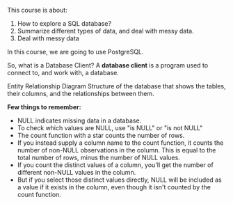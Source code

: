 This course is about:
1. How to explore a SQL database?
2. Summarize different types of data, and deal with messy data.
3. Deal with messy data

In this course, we are going to use PostgreSQL.

So, what is a Database Client?
A **database client** is a program used to connect to, and work with, a database.

Entity Relationship Diagram
Structure of the database that shows the tables, their columns, and the relationships between them.

**Few things to remember:**
- NULL indicates missing data in a database.
- To check which values are NULL, use "is NULL" or "is not NULL"
- The count function with a star counts the number of rows.
- If you instead supply a column name to the count function, it counts the number of non-NULL observations in the column. 
This is equal to the total number of rows, minus the number of NULL values.
- If you count the distinct values of a column, you'll get the number of different non-NULL values in the column.
- But if you select those distinct values directly, NULL will be included as a value if it exists in the column, even though it isn't counted by the count function.
